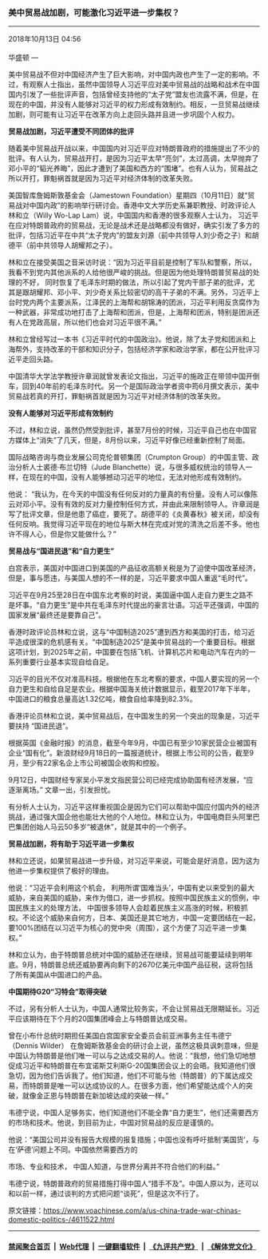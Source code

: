 ### 美中贸易战加剧，可能激化习近平进一步集权？
------------------------

<div class="published">
 <span class="date" title="中国时间">
  <time datetime="2018-10-13T04:56:08+08:00">
   2018年10月13日 04:56
  </time>
 </span>
</div>
<br/>
<div class="wsw">
 <span class="dateline">
  华盛顿 —
 </span>
 <p>
  美中贸易战不但对中国经济产生了巨大影响，对中国内政也产生了一定的影响。不过，有观察人士指出，虽然中国领导人习近平应对美中贸易战的战略和战术在中国国内引发了一些批评声音，包括曾经支持他的“太子党”盟友也流露不满，但是，在现在的中国，并没有人能够对习近平的权力形成有效制约。相反，一旦贸易战继续加剧，则可能有让习近平在改革方向上走回头路并且进一步巩固个人权力。
 </p>
 <p>
  <strong>
   贸易战加剧，习近平遭受不同团体的批评
  </strong>
 </p>
 <p>
  随着美中贸易战开战以来，中国国内对习近平应对特朗普政府的措施提出了不少的批评。有人认为，贸易战开打，是因为习近平太早“亮剑”，太过高调，太早抛弃了邓小平的“韬光养晦”，因此才遭到了美国和西方的“围堵”。也有人认为，贸易战之所以开打，罪魁祸首就是因为习近平对经济体制的改革失败。
 </p>
 <p>
  美国智库詹姆斯敦基金会（Jamestown Foundation）星期四（10月11日）就“贸易战对中国内政”的影响举行研讨会。香港中文大学历史系兼职教授、时政评论人林和立（Willy Wo-Lap Lam）说，中国国内和香港的很多观察人士认为， 习近平在应对特朗普政府的贸易战，无论是战术还是战略都没有做好，确实引发了多方的批评，包括习近平在中共“太子党内”的盟友刘源（前中共领导人刘少奇之子）和胡德平（前中共领导人胡耀邦之子）。
 </p>
 <p>
  林和立在接受美国之音采访时说：“因为习近平目前是控制了军队和警察，所以，我看不到党内其他派系的人给他很严峻的挑战。但是因为他处理特朗普贸易战的处理的不好， 同时恢复了毛泽东时期的做法，所以引起了党内干部子弟的批评，尤其是跟胡耀邦、邓小平、刘少奇关系比较密切的高干子弟的不满。另外，习近平上台时党内两个主要派系，江泽民的上海帮和胡锦涛的团派，习近平利用反贪腐作为一种武器，非常成功地打击了上海帮和团派，但是，上海帮和团派，特别是团派还有人在党政高层，所以他们也会对习近平很不满。”
 </p>
 <p>
  林和立曾经写过一本书《习近平时代的中国政治》。他说，除了太子党和团派和上海帮外，支持改革的干部和知识分子，包括经济学家和政治学家，都在公开批评习近平走回头路。
 </p>
 <p>
  中国清华大学法学教授许章润就曾发表论文指出，习近平的施政正在带领中国开倒车，回到40年前的毛泽东时代。另一个是国际政治学者资中筠6月撰文表示，美中贸易战若真的开打，罪魁祸首就是因为习近平对经济体制的改革失败。
 </p>
 <p>
  <strong>
   没有人能够对习近平形成有效制约
  </strong>
 </p>
 <p>
  不过，林和立说，虽然仍然受到批评，甚至7月份的时候，习近平自己也在中国官方媒体上“消失”了几天，但是，8月份以来，习近平好像已经重新控制了局面。
 </p>
 <p>
  国际战略咨询与商业发展公司克伦普顿集团（Crumpton Group）的中国主管、政治分析人士裘德·布兰切特（Jude Blanchette）说，与很多威权统治的领导人一样，在现在的中国，没有人能够撼动习近平的地位，无法对他形成有效制约。
 </p>
 <p>
  他说： “我认为，在今天的中国没有任何反对的力量真的有份量。没有人可以像陈云对邓小平。没有有效的反对力量控制任何方式，并由此来限制领导人。许章润是写了批评文章，但是他患了癌症，要死了。胡德平的《炎黄春秋》被关闭，却没有任何反响。我觉得习近平现在的地位与斯大林在完成对党的清洗之后差不多。他也许不得人心，但是你又能做什么？”
 </p>
 <p>
  <strong>
   贸易战与“国进民退”和“自力更生”
  </strong>
 </p>
 <p>
  白宫表示，美国对中国进口到美国的产品征收高额关税是为了迫使中国改革经济，但是，事与愿违，与美国人想的不一样的是，习近平要求中国人重返“毛时代”。
 </p>
 <p>
  习近平在9月25至28日在中国东北考察的时说，美国逼中国人走自力更生之路不是坏事。“自力更生”是中共在毛泽东时代提出的豪言壮语。习近平还强调，中国的国家发展“最终还是要靠自己”。
 </p>
 <p>
  香港时政评论员林和立说，这与“中国制造2025”遭到西方和美国的打击，给习近平造成很深的危机感有关。“中国制造2025”是美中贸易战的一个重要目标。根据这项计划，到2025年之前，中国要在包括飞机、计算机芯片和电动汽车在内的一系列重要行业基本实现自给自足。
 </p>
 <p>
  习近平的目光不仅对准高科技。根据他在东北考察的要求，中国人要实现的另一个自力更生和自给自足是农业。根据中国海关统计数据显示，截至2017年下半年，中国进口的粮食总量高达1.32亿吨，粮食自给率降到82.3%。
 </p>
 <p>
  香港评论员林和立说，美中贸易战后，在中国发生的另一个突出的现象是，习近平要扶持 “国进民退“。
 </p>
 <p>
  根据英国《金融时报》的消息，截至今年9月，中国已有至少10家民营企业被国有企业“国有化”。新浪财经9月18日的一篇报道统计，根据上市公司的公告，截至9月，至少有22家名企上市公司被国企收购和控股。
 </p>
 <p>
  9月12日，中国财经专家吴小平发文指民营公司已经完成协助国有经济发展，“应逐渐离场。” 文章一出，引发担忧。
 </p>
 <p>
  有分析人士认为，习近平这样重视国企是因为它们可以帮助中国应付国内外的经济挑战，通过强大国企他也能壮大他的个人地位。林和立认为，中国电商巨头阿里巴巴集团创始人马云50多岁“被退休”，就是其中的一个例子。
 </p>
 <p>
  <strong>
   贸易战加剧，将有助于习近平进一步集权
  </strong>
 </p>
 <p>
  林和立还说，如果贸易战进一步升级，对习近平来说，可能会是好消息，因为这为他进一步集权提供了极好的理由。
 </p>
 <p>
  他说：“习近平会利用这个机会， 利用所谓‘国难当头’，中国有史以来受到的最大威胁，来自美国的威胁，来作为借口，进一步抓权。按照中国民族主义的惯例，中国民族主义的处理方法， 中国很多领导人会趁着民族主义高涨的时候，积极抓权。不论这个威胁来自何方，日本、美国还是其它地方，中国一定要团结在一起，要100%团结在以习近平为核心的党中央（周围），这个方便了习近平进一步集权。”
 </p>
 <p>
  林和立认为，由于特朗普总统对中国的威胁还在继续，贸易战可能要延续到明年底。9月，特朗普总统还威胁要再向剩下的2670亿美元中国产品征税，这将包括了所有美国从中国进口的产品。
 </p>
 <p>
  <strong>
   中国期待G20“习特会”取得突破
  </strong>
 </p>
 <p>
  不过，另有分析人士认为，中国人通常比较务实，不会让贸易战无限期延长。习近平应该期待在下个月的20国集团峰会上与特朗普达成交易。
 </p>
 <p>
  曾在小布什总统时期担任美国白宫国家安全委员会前亚洲事务主任韦德宁（Dennis Wilder） 在詹姆斯敦基金会的研讨会上说，虽然这极具讽刺意味，但是中国认为特朗普是他们唯一可以与之达成交易的人。他说：“我想，他们急切地想促成习近平和特朗普在布宜诺斯艾利斯G-20国集团会议上的会晤。我知道他们很急切，因为他们告诉我了。他们知道，他们不可能与他（特朗普）的下属达成交易，而特朗普是唯一可以达成协议的人。在很多方面，他们希望能达成个人的突破，就像金正恩与特朗普在新加坡达成的突破一样。”
 </p>
 <p>
  韦德宁说，中国人足够务实，他们知道他们不能全靠“自力更生”，他们还需要西方的市场和技术。他说，到目前为止，中国对贸易战的反应是谨慎的。
 </p>
 <p>
  他说：“美国公司并没有报告大规模的报复措施；中国也没有呼吁抵制‘美国货’，与在‘萨德’问题上不同。中国依然需要西方的
 </p>
 <p>
  市场、专业和技术， 中国人知道，与世界分离并不符合他们的利益。”
 </p>
 <p>
  韦德宁说，特朗普政府的贸易措施打得中国人“措手不及”。中国人原以为，还可以和以前一样，通过谈判的方式把问题“谈死”，但是这次不行了。
 </p>
</div>

原文链接：https://www.voachinese.com/a/us-china-trade-war-chinas-domestic-politics-/4611522.html


------------------------
#### [禁闻聚合首页](https://github.com/gfw-breaker/banned-news/blob/master/README.md) &nbsp;|&nbsp; [Web代理](https://github.com/gfw-breaker/open-proxy/blob/master/README.md) &nbsp;|&nbsp;  [一键翻墙软件](https://github.com/gfw-breaker/nogfw/blob/master/README.md) &nbsp;|&nbsp; [《九评共产党》](https://github.com/gfw-breaker/9ping.md/blob/master/README.md#九评之一评共产党是什么) &nbsp;|&nbsp; [《解体党文化》](https://github.com/gfw-breaker/jtdwh.md/blob/master/README.md#绪论)